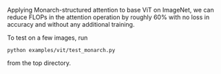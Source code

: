 Applying Monarch-structured attention to base ViT on ImageNet, we can reduce FLOPs in the attention operation by roughly 60% with no loss in accuracy and without any additional training. 

To test on a few images, run
```
python examples/vit/test_monarch.py
```
from the top directory. 